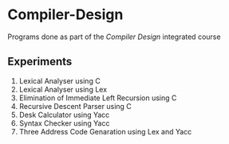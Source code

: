 # Compiler-Design

Programs done as part of the *Compiler Design* integrated course

## Experiments

1. Lexical Analyser using C
2. Lexical Analyser using Lex
3. Elimination of Immediate Left Recursion using C
4. Recursive Descent Parser using C
5. Desk Calculator using Yacc
6. Syntax Checker using Yacc
7. Three Address Code Genaration using Lex and Yacc
